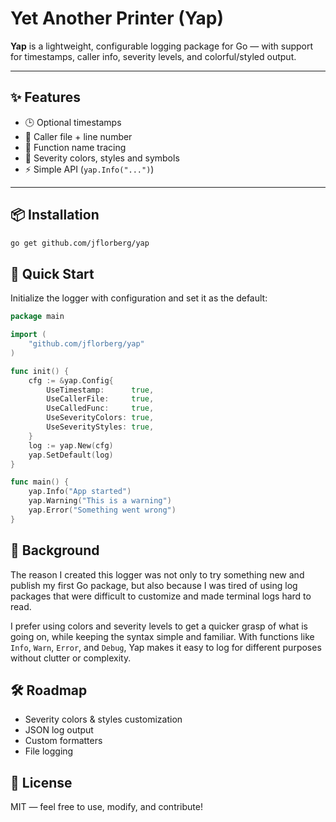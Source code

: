 # Yet Another Printer (Yap)

**Yap** is a lightweight, configurable logging package for Go — with support for timestamps, caller info, severity levels, and colorful/styled output.

---

## ✨ Features

- 🕒 Optional timestamps
- 📂 Caller file + line number
- 🔧 Function name tracing
- 🎨 Severity colors, styles and symbols
- ⚡ Simple API (`yap.Info("...")`)

---

## 📦 Installation

```bash
go get github.com/jflorberg/yap
```

## 🚀 Quick Start

Initialize the logger with configuration and set it as the default:

```go
package main

import (
	"github.com/jflorberg/yap"
)

func init() {
	cfg := &yap.Config{
		UseTimestamp:      true,
		UseCallerFile:     true,
		UseCalledFunc:     true,
		UseSeverityColors: true,
		UseSeverityStyles: true,
	}
	log := yap.New(cfg)
	yap.SetDefault(log)
}

func main() {
	yap.Info("App started")
	yap.Warning("This is a warning")
	yap.Error("Something went wrong")
}
```

## 📖 Background

The reason I created this logger was not only to try something new and publish my first Go package, but also because I was tired of using log packages that were difficult to customize and made terminal logs hard to read.

I prefer using colors and severity levels to get a quicker grasp of what is going on, while keeping the syntax simple and familiar. With functions like `Info`, `Warn`, `Error`, and `Debug`, Yap makes it easy to log for different purposes without clutter or complexity.

## 🛠 Roadmap

- Severity colors & styles customization
- JSON log output
- Custom formatters
- File logging

## 📜 License

MIT — feel free to use, modify, and contribute!
